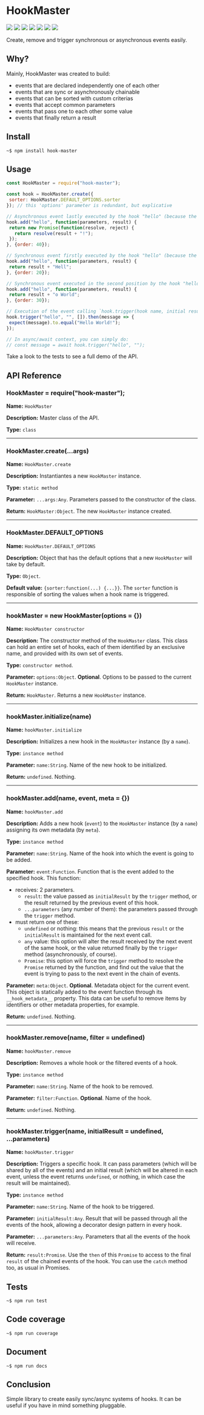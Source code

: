  


# HookMaster

![](https://img.shields.io/badge/hook--master-v1.0.1-green.svg) ![](https://img.shields.io/badge/tests-passing-green.svg) ![](https://img.shields.io/badge/statements--coverage-100%25-green.svg) ![](https://img.shields.io/badge/branches--coverage-100%25-green.svg) ![](https://img.shields.io/badge/functions--coverage-100%25-green.svg) ![](https://img.shields.io/badge/lines--coverage-100%25-green.svg) ![](https://img.shields.io/badge/full--coverage-yes-green.svg)

Create, remove and trigger synchronous or asynchronous events easily.

## Why?

Mainly, HookMaster was created to build:

- events that are declared independently one of each other
- events that are sync or asynchronously chainable
- events that can be sorted with custom criterias
- events that accept common parameters
- events that pass one to each other some value
- events that finally return a result

## Install

`~$ npm install hook-master`

## Usage

```js
const HookMaster = require("hook-master");

const hook = HookMaster.create({
 sorter: HookMaster.DEFAULT_OPTIONS.sorter
}); // this 'options' parameter is redundant, but explicative

// Asynchronous event lastly executed by the hook "hello" (because the order is 40):
hook.add("hello", function(parameters, result) {
 return new Promise(function(resolve, reject) {
   return resolve(result + "!");
 });
}, {order: 40});

// Synchronous event firstly executed by the hook "hello" (because the order is 20):
hook.add("hello", function(parameters, result) {
 return result + "Hell";
}, {order: 20});

// Synchronous event executed in the second position by the hook "hello" (because the order is 30):
hook.add("hello", function(parameters, result) {
 return result + "o World";
}, {order: 30});

// Execution of the event calling `hook.trigger(hook name, initial result, ...parameters)`:
hook.trigger("hello", "", []).then(message => {
 expect(message).to.equal("Hello World!");
});

// In async/await context, you can simply do:
// const message = await hook.trigger("hello", "");

```

Take a look to the tests to see a full demo of the API.


## API Reference


### HookMaster = require("hook-master");


**Name:** `HookMaster`

**Description:** Master class of the API.

**Type:** `class`




 


----

### HookMaster.create(...args)


**Name:** `HookMaster.create`

**Description:** Instantiantes a new `HookMaster` instance.

**Type:** `static method`

**Parameter:** `...args:Any`. Parameters passed to the constructor of the class.

**Return:** `HookMaster:Object`. The new `HookMaster` instance created.





 


----

### HookMaster.DEFAULT_OPTIONS


**Name:** `HookMaster.DEFAULT_OPTIONS`

**Description:** Object that has the default options that a new `HookMaster` will take by default.

**Type:** `Object`.

**Default value:** `{sorter:function(...) {...}}`. The `sorter` function is responsible of sorting the values when a hook name is triggered.




 


----

### hookMaster = new HookMaster(options = {})


**Name:** `HookMaster constructor`

**Description:** The constructor method of the `HookMaster` class. This class can hold an entire set of hooks, each of them identified by an exclusive name, and provided with its own set of events.

**Type:** `constructor method`.

**Parameter:** `options:Object`. **Optional**. Options to be passed to the current `HookMaster` instance.

**Return:** `HookMaster`. Returns a new `HookMaster` instance.





 


----

### hookMaster.initialize(name)


**Name:** `hookMaster.initialize`

**Description:** Initializes a new hook in the `HookMaster` instance (by a `name`).

**Type:** `instance method`

**Parameter:** `name:String`. Name of the new hook to be initialized.

**Return:** `undefined`. Nothing.




 


----

### hookMaster.add(name, event, meta = {})


**Name:** `hookMaster.add`

**Description:** Adds a new hook (`event`) to the `HookMaster` instance (by a `name`) assigning its own metadata (by `meta`).

**Type:** `instance method`

**Parameter:** `name:String`. Name of the hook into which the event is going to be added.

**Parameter:** `event:Function`. Function that is the event added to the specified hook.
This function:

 - receives: 2 parameters.
    - `result`: the value passed as `initialResult` by the `trigger` method, or the result returned by the previous event of this hook.
    - `...parameters` (any number of them): the parameters passed through the `trigger` method.
 - must return one of these:
    - `undefined` or nothing: this means that the previous `result` or the `initialResult` is maintained for the next event call.
    - `any` value: this option will alter the result received by the next event of the same hook, or the value returned finally by the `trigger` method (asynchronously, of course).
    - `Promise`: this option will force the `trigger` method to resolve the `Promise` returned by the function, and find out the value that the event is trying to pass to the next event in the chain of events.


**Parameter:** `meta:Object`. **Optional**.
Metadata object for the current event.
This object is statically added to the event function through its `__hook_metadata__` property.
This data can be useful to remove items by identifiers or other metadata properties, for example.

**Return:** `undefined`. Nothing.




 


----

### hookMaster.remove(name, filter = undefined)


**Name:** `hookMaster.remove`

**Description:** Removes a whole hook or the filtered events of a hook.

**Type:** `instance method`

**Parameter:** `name:String`. Name of the hook to be removed.

**Parameter:** `filter:Function`. **Optional**. Name of the hook.

**Return:** `undefined`. Nothing.





 


----

### hookMaster.trigger(name, initialResult = undefined, ...parameters)


**Name:** `hookMaster.trigger`

**Description:** Triggers a specific hook. It can pass parameters (which will be shared by all of the events) and an initial result (which will be altered in each event, unless the event returns `undefined`, or nothing, in which case the result will be maintained).

**Type:** `instance method`

**Parameter:** `name:String`. Name of the hook to be triggered.

**Parameter:** `initialResult:Any`. Result that will be passed through all the events of the hook, allowing a decorator design pattern in every hook.

**Parameter:** `...parameters:Any`. Parameters that all the events of the hook will receive.

**Return:** `result:Promise`. Use the `then` of this `Promise` to access to the final `result` of the chained events of the hook. You can use the `catch` method too, as usual in Promises.





 


## Tests

`~$ npm run test`

## Code coverage

`~$ npm run coverage`

## Document

`~$ npm run docs`

## Conclusion

Simple library to create easily sync/async systems of hooks. It can be useful if you have in mind something pluggable.




